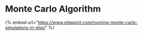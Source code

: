 # Monte Carlo Algorithm

{% embed url="https://www.sitepoint.com/running-monte-carlo-simulations-in-php/" %}
